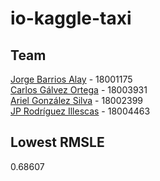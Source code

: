 # io-kaggle-taxi

## Team
[Jorge Barrios Alay](https://github.com/jBarrios26) - 18001175 \
[Carlos Gálvez Ortega](https://github.com/CarlosG004) - 18003931 \
[Ariel González Silva](https://github.com/arielg6689) - 18002399 \
[JP Rodríguez Illescas](https://github.com/juampa864) - 18004463

## Lowest RMSLE
0.68607
